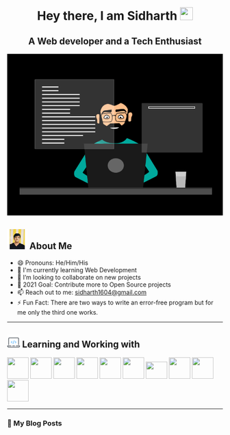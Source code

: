 <div align="center">

# Hey there, I am Sidharth <img src="https://github.com/TheDudeThatCode/TheDudeThatCode/blob/master/Assets/Hi.gif" width="30" height="30"> 
## A Web developer and a Tech Enthusiast
  
 </div>


<p align="center">
<img src="assets/CodeGif.gif" />
</p>

## <img src="assets/AboutMe.gif" /> About Me
- 😄 Pronouns: He/Him/His
- 🌱 I'm currently learning Web Development 
- 👯 I’m looking to collaborate on new projects
- 🥅 2021 Goal: Contribute more to Open Source projects
- 📫 Reach out to me: sidharth1604@gmail.com
- ⚡ Fun Fact: There are two ways to write an error-free program but for me only the third one works.

---

## <img src="assets/dev.png" width="30" height="30"/> Learning and Working with 

<p float="left">
<img src="https://icon-library.com/images/html5-icon/html5-icon-13.jpg" width="50" height="50">
<img src="https://cdn.iconscout.com/icon/free/png-512/css3-9-1175237.png" width="50" height="50"> 
<img src="https://img.icons8.com/color/452/bootstrap.png" width="50" height="50"> 
<img src="https://cdn.icon-icons.com/icons2/2108/PNG/512/javascript_icon_130900.png" width="50" height="50">
<img src="https://cdn.iconscout.com/icon/free/png-512/jquery-10-1175155.png" width="50" height="50"> 
<img src="https://cdn.iconscout.com/icon/free/png-512/react-1-282599.png" width="50" height="50"> 
<img src="https://upload.wikimedia.org/wikipedia/commons/thumb/3/3f/Git_icon.svg/1024px-Git_icon.svg.png" width="50" height="40"> 
<img src="https://github.githubassets.com/images/modules/logos_page/GitHub-Mark.png" width="50" height="50"> 
<img src="https://pbs.twimg.com/profile_images/1410632439370641409/Pt-7RucE_400x400.jpg" width="50" height="50">
<img src="https://seeklogo.com/images/C/c-logo-43CE78FF9C-seeklogo.com.png" width="50" height="50"> 

</p>

---
### 📕 My Blog Posts
<!-- BLOG-POST-LIST:START -->

<!-- BLOG-POST-LIST:END -->




